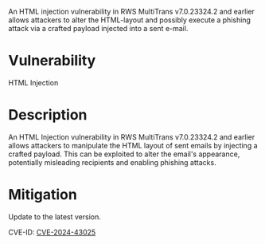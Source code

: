 An HTML injection vulnerability in RWS MultiTrans v7.0.23324.2 and earlier allows attackers to alter the HTML-layout and possibly execute a phishing attack via a crafted payload injected into a sent e-mail.

# Vulnerability
HTML Injection

# Description
An HTML Injection vulnerability in RWS MultiTrans v7.0.23324.2 and earlier allows attackers to manipulate the HTML layout of sent emails by injecting a crafted payload. This can be exploited to alter the email's appearance, potentially misleading recipients and enabling phishing attacks.

# Mitigation
Update to the latest version.

CVE-ID: [CVE-2024-43025](https://nvd.nist.gov/vuln/detail/CVE-2024-43025)
